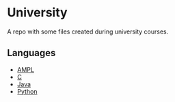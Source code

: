 # University
A repo with some files created during university courses.

## Languages
* [AMPL](https://github.com/ilGalghi/university/tree/main/AMPL-university)
* [C](https://github.com/ilGalghi/university/tree/main/c-university)
* [Java](https://github.com/ilGalghi/university/tree/main/java-university)
* [Python](https://github.com/ilGalghi/university/tree/main/python-university)
